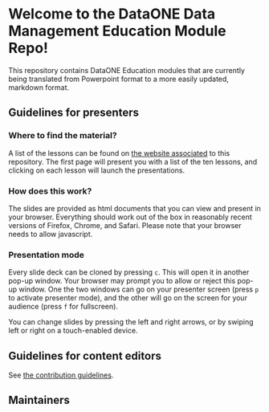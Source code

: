 # Welcome to the DataONE Data Management Education Module Repo!

This repository contains DataONE Education modules that are currently being translated from Powerpoint format to a more easily updated, markdown format.

## Guidelines for presenters

### Where to find the material?

A list of the lessons can be found on [the website associated][website] to this
repository. The first page will present you with a list of the ten lessons, and
clicking on each lesson will launch the presentations.

### How does this work?

The slides are provided as html documents that you can view and present in your
browser. Everything should work out of the box in reasonably recent versions of
Firefox, Chrome, and Safari. Please note that your browser needs to allow
javascript.

### Presentation mode

Every slide deck can be cloned by pressing `c`. This will open it in another
pop-up window. Your browser may prompt you to allow or reject this pop-up
window. One the two windows can go on your presenter screen (press `p` to
activate presenter mode), and the other will go on the screen for your audience
(press `f` for fullscreen).

You can change slides by pressing the left and right arrows, or by swiping left
or right on a touch-enabled device.

## Guidelines for content editors

See [the contribution guidelines][CONTRIB].

## Maintainers



<!-- TODO -->

[website]: http://dataoneorg.github.io/dataone_lessons/ "Lessons homepage"
[CONTRIB]: CONTRIBUTING.md "Contribution guidelines"
